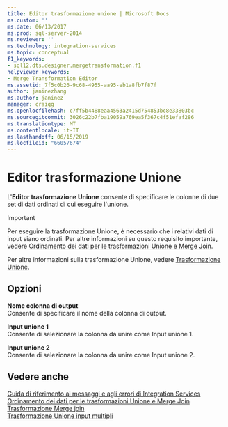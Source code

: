 ```yaml
---
title: Editor trasformazione unione | Microsoft Docs
ms.custom: ''
ms.date: 06/13/2017
ms.prod: sql-server-2014
ms.reviewer: ''
ms.technology: integration-services
ms.topic: conceptual
f1_keywords:
- sql12.dts.designer.mergetransformation.f1
helpviewer_keywords:
- Merge Transformation Editor
ms.assetid: 7f5c0b26-9c68-4955-aa95-eb1a8fb7f87f
author: janinezhang
ms.author: janinez
manager: craigg
ms.openlocfilehash: c7ff5b4488eaa4563a2415d754853bc8e33803bc
ms.sourcegitcommit: 3026c22b7fba19059a769ea5f367c4f51efaf286
ms.translationtype: MT
ms.contentlocale: it-IT
ms.lasthandoff: 06/15/2019
ms.locfileid: "66057674"
---
```

# <a name="merge-transformation-editor"></a>Editor trasformazione Unione
  L'**Editor trasformazione Unione** consente di specificare le colonne di due set di dati ordinati di cui eseguire l'unione.  
  
> [!IMPORTANT]  
>  Per eseguire la trasformazione Unione, è necessario che i relativi dati di input siano ordinati. Per altre informazioni su questo requisito importante, vedere [Ordinamento dei dati per le trasformazioni Unione e Merge Join](data-flow/transformations/sort-data-for-the-merge-and-merge-join-transformations.md).  
  
 Per altre informazioni sulla trasformazione Unione, vedere [Trasformazione Unione](data-flow/transformations/merge-transformation.md).  
  
## <a name="options"></a>Opzioni  
 **Nome colonna di output**  
 Consente di specificare il nome della colonna di output.  
  
 **Input unione 1**  
 Consente di selezionare la colonna da unire come Input unione 1.  
  
 **Input unione 2**  
 Consente di selezionare la colonna da unire come Input unione 2.  
  
## <a name="see-also"></a>Vedere anche  
 [Guida di riferimento ai messaggi e agli errori di Integration Services](../../2014/integration-services/integration-services-error-and-message-reference.md)   
 [Ordinamento dei dati per le trasformazioni Unione e Merge Join](data-flow/transformations/sort-data-for-the-merge-and-merge-join-transformations.md)   
 [Trasformazione Merge join](data-flow/transformations/merge-join-transformation.md)   
 [Trasformazione Unione input multipli](data-flow/transformations/union-all-transformation.md)  
  
  
